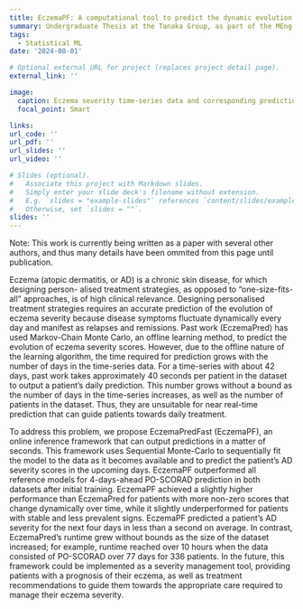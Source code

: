 ```yaml
---
title: EczemaPF: A computational tool to predict the dynamic evolution of eczema severity in real-time
summary: Undergraduate Thesis at the Tanaka Group, as part of the MEng in Biomedical Engineering at Imperial College London.
tags:
  - Statistical ML
date: '2024-08-01'

# Optional external URL for project (replaces project detail page).
external_link: ''

image:
  caption: Eczema severity time-series data and corresponding predictions.
  focal_point: Smart

links:
url_code: ''
url_pdf: ''
url_slides: ''
url_video: ''

# Slides (optional).
#   Associate this project with Markdown slides.
#   Simply enter your slide deck's filename without extension.
#   E.g. `slides = "example-slides"` references `content/slides/example-slides.md`.
#   Otherwise, set `slides = ""`.
slides: ''
---
```


Note: This work is currently being written as a paper with several other authors, and thus many details have been ommited from this page until publication.

Eczema (atopic dermatitis, or AD) is a chronic skin disease, for which designing person- alised treatment strategies, as opposed to “one-size-fits-all” approaches, is of high clinical relevance. Designing personalised treatment strategies requires an accurate prediction of the evolution of eczema severity because disease symptoms fluctuate dynamically every day and manifest as relapses and remissions. Past work (EczemaPred) has used Markov-Chain Monte Carlo, an offline learning method, to predict the evolution of eczema severity scores. However, due to the offline nature of the learning algorithm, the time required for prediction grows with the number of days in the time-series data. For a time-series with about 42 days, past work takes approximately 40 seconds per patient in the dataset to output a patient’s daily prediction. This number grows without a bound as the number of days in the time-series increases, as well as the number of patients in the dataset. Thus, they are unsuitable for near real-time prediction that can guide patients towards daily treatment. 

To address this problem, we propose EczemaPredFast (EczemaPF), an online inference framework that can output predictions in a matter of seconds. This framework uses Sequential Monte-Carlo to sequentially fit the model to the data as it becomes available and to predict the patient’s AD severity scores in the upcoming days. EczemaPF outperformed all reference models for 4-days-ahead PO-SCORAD prediction in both datasets after initial training. EczemaPF achieved a slightly higher performance than EczemaPred for patients with more non-zero scores that change dynamically over time, while it slightly underperformed for patients with stable and less prevalent signs. EczemaPF predicted a patient’s AD severity for the next four days in less than a second on average. In contrast, EczemaPred’s runtime grew without bounds as the size of the dataset increased; for example, runtime reached over 10 hours when the data consisted of PO-SCORAD over 77 days for 336 patients. In the future, this framework could be implemented as a severity management tool, providing patients with a prognosis of their eczema, as well as treatment recommendations to guide them towards the appropriate care required to manage their eczema severity.
